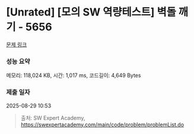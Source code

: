 # [Unrated] [모의 SW 역량테스트] 벽돌 깨기 - 5656 

[문제 링크](https://swexpertacademy.com/main/code/problem/problemDetail.do?contestProbId=AWXRQm6qfL0DFAUo) 

### 성능 요약

메모리: 118,024 KB, 시간: 1,017 ms, 코드길이: 4,649 Bytes

### 제출 일자

2025-08-29 10:53



> 출처: SW Expert Academy, https://swexpertacademy.com/main/code/problem/problemList.do